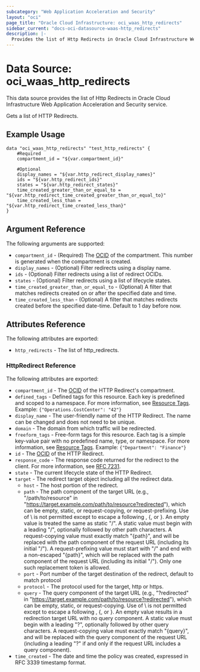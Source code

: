 ```yaml
---
subcategory: "Web Application Acceleration and Security"
layout: "oci"
page_title: "Oracle Cloud Infrastructure: oci_waas_http_redirects"
sidebar_current: "docs-oci-datasource-waas-http_redirects"
description: |-
  Provides the list of Http Redirects in Oracle Cloud Infrastructure Web Application Acceleration and Security service
---
```


# Data Source: oci_waas_http_redirects
This data source provides the list of Http Redirects in Oracle Cloud Infrastructure Web Application Acceleration and Security service.

Gets a list of HTTP Redirects.

## Example Usage

```hcl
data "oci_waas_http_redirects" "test_http_redirects" {
	#Required
	compartment_id = "${var.compartment_id}"

	#Optional
	display_names = "${var.http_redirect_display_names}"
	ids = "${var.http_redirect_ids}"
	states = "${var.http_redirect_states}"
	time_created_greater_than_or_equal_to = "${var.http_redirect_time_created_greater_than_or_equal_to}"
	time_created_less_than = "${var.http_redirect_time_created_less_than}"
}
```

## Argument Reference

The following arguments are supported:

* `compartment_id` - (Required) The [OCID](https://docs.cloud.oracle.com/iaas/Content/General/Concepts/identifiers.htm) of the compartment. This number is generated when the compartment is created.
* `display_names` - (Optional) Filter redirects using a display name.
* `ids` - (Optional) Filter redirects using a list of redirect OCIDs.
* `states` - (Optional) Filter redirects using a list of lifecycle states.
* `time_created_greater_than_or_equal_to` - (Optional) A filter that matches redirects created on or after the specified date and time.
* `time_created_less_than` - (Optional) A filter that matches redirects created before the specified date-time. Default to 1 day before now.


## Attributes Reference

The following attributes are exported:

* `http_redirects` - The list of http_redirects.

### HttpRedirect Reference

The following attributes are exported:

* `compartment_id` - The [OCID](https://docs.cloud.oracle.com/iaas/Content/General/Concepts/identifiers.htm) of the HTTP Redirect's compartment.
* `defined_tags` - Defined tags for this resource. Each key is predefined and scoped to a namespace. For more information, see [Resource Tags](https://docs.cloud.oracle.com/iaas/Content/General/Concepts/resourcetags.htm).  Example: `{"Operations.CostCenter": "42"}` 
* `display_name` - The user-friendly name of the HTTP Redirect. The name can be changed and does not need to be unique.
* `domain` - The domain from which traffic will be redirected.
* `freeform_tags` - Free-form tags for this resource. Each tag is a simple key-value pair with no predefined name, type, or namespace. For more information, see [Resource Tags](https://docs.cloud.oracle.com/iaas/Content/General/Concepts/resourcetags.htm).  Example: `{"Department": "Finance"}` 
* `id` - The [OCID](https://docs.cloud.oracle.com/iaas/Content/General/Concepts/identifiers.htm) of the HTTP Redirect.
* `response_code` - The response code returned for the redirect to the client. For more information, see [RFC 7231](https://tools.ietf.org/html/rfc7231#section-6.4).
* `state` - The current lifecycle state of the HTTP Redirect.
* `target` - The redirect target object including all the redirect data.
	* `host` - The host portion of the redirect.
	* `path` - The path component of the target URL (e.g., "/path/to/resource" in "https://target.example.com/path/to/resource?redirected"), which can be empty, static, or request-copying, or request-prefixing. Use of \ is not permitted except to escape a following \, {, or }. An empty value is treated the same as static "/". A static value must begin with a leading "/", optionally followed by other path characters. A request-copying value must exactly match "{path}", and will be replaced with the path component of the request URL (including its initial "/"). A request-prefixing value must start with "/" and end with a non-escaped "{path}", which will be replaced with the path component of the request URL (including its initial "/"). Only one such replacement token is allowed.
	* `port` - Port number of the target destination of the redirect, default to match protocol
	* `protocol` - The protocol used for the target, http or https.
	* `query` - The query component of the target URL (e.g., "?redirected" in "https://target.example.com/path/to/resource?redirected"), which can be empty, static, or request-copying. Use of \ is not permitted except to escape a following \, {, or }. An empty value results in a redirection target URL with no query component. A static value must begin with a leading "?", optionally followed by other query characters. A request-copying value must exactly match "{query}", and will be replaced with the query component of the request URL (including a leading "?" if and only if the request URL includes a query component).
* `time_created` - The date and time the policy was created, expressed in RFC 3339 timestamp format.


